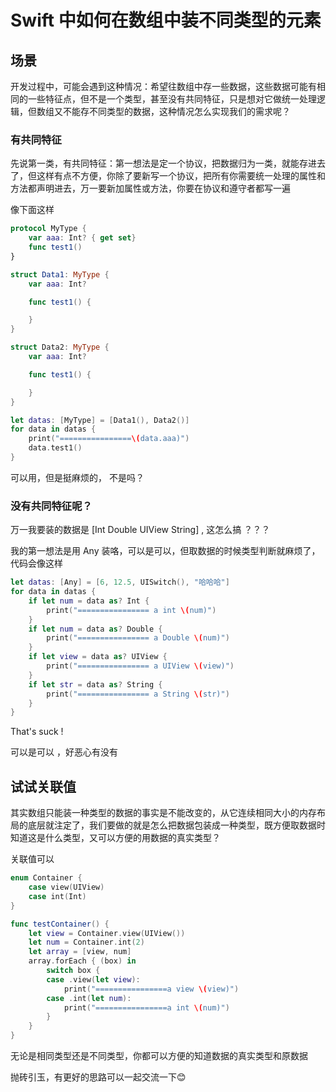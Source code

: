 # Swift 中如何在数组中装不同类型的元素



## 场景

开发过程中，可能会遇到这种情况：希望往数组中存一些数据，这些数据可能有相同的一些特征点，但不是一个类型，甚至没有共同特征，只是想对它做统一处理逻辑，但数组又不能存不同类型的数据，这种情况怎么实现我们的需求呢？

### 有共同特征

先说第一类，有共同特征：第一想法是定一个协议，把数据归为一类，就能存进去了，但这样有点不方便，你除了要新写一个协议，把所有你需要统一处理的属性和方法都声明进去，万一要新加属性或方法，你要在协议和遵守者都写一遍

像下面这样

```swift
protocol MyType {
    var aaa: Int? { get set}
    func test1()
}

struct Data1: MyType {
    var aaa: Int?

    func test1() {

    }
}

struct Data2: MyType {
    var aaa: Int?

    func test1() {

    }
}

let datas: [MyType] = [Data1(), Data2()]
for data in datas {
    print("================\(data.aaa)")
    data.test1()
}
```

可以用，但是挺麻烦的， 不是吗？



### 没有共同特征呢？

万一我要装的数据是 [Int Double UIView String] , 这怎么搞 ？？？

我的第一想法是用 Any 装咯，可以是可以，但取数据的时候类型判断就麻烦了，代码会像这样

```swift
let datas: [Any] = [6, 12.5, UISwitch(), "哈哈哈"]
for data in datas {
    if let num = data as? Int {
        print("================ a int \(num)")
    }
    if let num = data as? Double {
        print("================ a Double \(num)")
    }
    if let view = data as? UIView {
        print("================ a UIView \(view)")
    }
    if let str = data as? String {
        print("================ a String \(str)")
    }
}
```

That's suck ! 

可以是可以 ，好恶心有没有



## 试试关联值

其实数组只能装一种类型的数据的事实是不能改变的，从它连续相同大小的内存布局的底层就注定了，我们要做的就是怎么把数据包装成一种类型，既方便取数据时知道这是什么类型，又可以方便的用数据的真实类型？

关联值可以

```swift
enum Container {
    case view(UIView)
    case int(Int)
}

func testContainer() {
    let view = Container.view(UIView())
    let num = Container.int(2)
    let array = [view, num]
    array.forEach { (box) in
        switch box {
        case .view(let view):
            print("================a view \(view)")
        case .int(let num):
            print("================a int \(num)")
        }
    }
}
```

无论是相同类型还是不同类型，你都可以方便的知道数据的真实类型和原数据



抛砖引玉，有更好的思路可以一起交流一下😊
